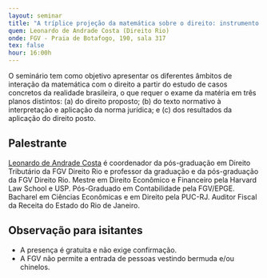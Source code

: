 ```yaml
---
layout: seminar
title: "A tríplice projeção da matemática sobre o direito: instrumento analítico, parâmetro e limite intransponível"
quem: Leonardo de Andrade Costa (Direito Rio)
onde: FGV - Praia de Botafogo, 190, sala 317
tex: false
hour: 16:00h
---
```


O seminário tem como objetivo apresentar os diferentes âmbitos de
interação da matemática com o direito a partir do estudo de casos
concretos da realidade brasileira, o que requer o exame da matéria em
três planos distintos: (a) do direito proposto; (b) do texto normativo
à interpretação e aplicação da norma jurídica; e (c) dos resultados da
aplicação do direito posto.

## Palestrante

[Leonardo de Andrade Costa](http://lattes.cnpq.br/8550729220436524) é
coordenador da pós-graduação em Direito Tributário da FGV Direito Rio
e professor da graduação e da pós-graduação da FGV Direito Rio. Mestre
em Direito Econômico e Financeiro pela Harvard Law School e
USP. Pós-Graduado em Contabilidade pela FGV/EPGE. Bacharel em Ciências
Econômicas e em Direito pela PUC-RJ. Auditor Fiscal da Receita do
Estado do Rio de Janeiro.

## Observação para isitantes

- A presença é gratuita e não exige confirmação.
- A FGV não permite a entrada de pessoas vestindo bermuda e/ou
  chinelos.
